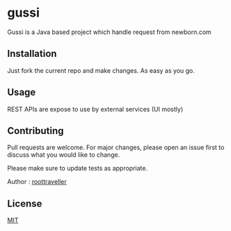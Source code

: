 # gussi 

Gussi is a Java based project which handle request from newborn.com

## Installation

Just fork the current repo and make changes. As easy as you go. 

## Usage

REST APIs are expose to use by external services (UI mostly)

## Contributing
Pull requests are welcome. For major changes, please open an issue first to discuss what you would like to change.

Please make sure to update tests as appropriate.

Author : [roottraveller](https://stackoverflow.com/users/5167682/roottraveller)

## License
[MIT](https://choosealicense.com/licenses/mit/)
